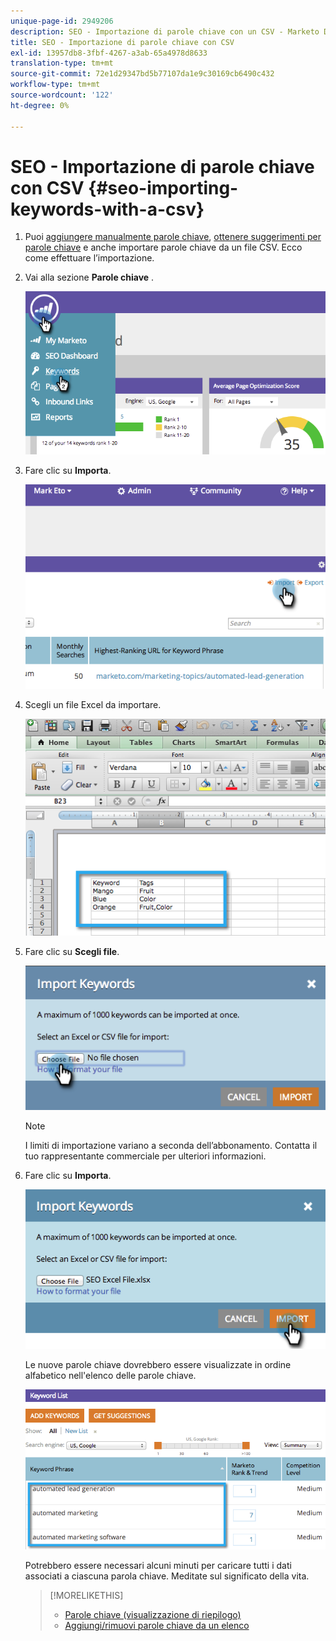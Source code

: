 ```yaml
---
unique-page-id: 2949206
description: SEO - Importazione di parole chiave con un CSV - Marketo Docs - Documentazione del prodotto
title: SEO - Importazione di parole chiave con CSV
exl-id: 13957db8-3fbf-4267-a3ab-65a4978d8633
translation-type: tm+mt
source-git-commit: 72e1d29347bd5b77107da1e9c30169cb6490c432
workflow-type: tm+mt
source-wordcount: '122'
ht-degree: 0%

---
```


# SEO - Importazione di parole chiave con CSV {#seo-importing-keywords-with-a-csv}

1. Puoi [aggiungere manualmente parole chiave](/help/marketo/product-docs/additional-apps/seo/keywords/seo-add-keywords.md), [ottenere suggerimenti per parole chiave](/help/marketo/product-docs/additional-apps/seo/keywords/seo-get-suggested-keywords.md) e anche importare parole chiave da un file CSV. Ecco come effettuare l’importazione.

1. Vai alla sezione **Parole chiave** .

   ![](assets/image2014-9-18-11-3a44-3a25.png)

1. Fare clic su **Importa**.

   ![](assets/image2014-9-18-11-3a44-3a36.png)

1. Scegli un file Excel da importare.

   ![](assets/image2014-9-18-11-3a44-3a42.png)

1. Fare clic su **Scegli file**.

   ![](assets/image2014-9-18-11-3a44-3a46.png)

   >[!NOTE]
   >
   >I limiti di importazione variano a seconda dell’abbonamento. Contatta il tuo rappresentante commerciale per ulteriori informazioni.

1. Fare clic su **Importa**.

   ![](assets/image2014-9-18-11-3a45-3a25.png)

   Le nuove parole chiave dovrebbero essere visualizzate in ordine alfabetico nell&#39;elenco delle parole chiave.

   ![](assets/image2014-9-18-11-3a45-3a30.png)

   Potrebbero essere necessari alcuni minuti per caricare tutti i dati associati a ciascuna parola chiave. Meditate sul significato della vita.

   >[!MORELIKETHIS]
   >
   >* [Parole chiave (visualizzazione di riepilogo)](/help/marketo/product-docs/additional-apps/seo/keywords/seo-understanding-keywords.md)
   >* [Aggiungi/rimuovi parole chiave da un elenco](/help/marketo/product-docs/additional-apps/seo/keywords/seo-add-remove-keywords-from-a-list.md)

